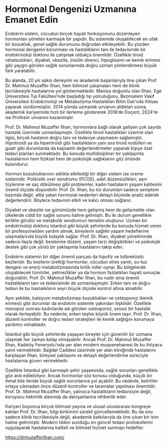 # Hormonal Dengenizi Uzmanına Emanet Edin
Endokrin sistem, vücudun birçok hayati fonksiyonunu düzenleyen hormonları yöneten karmaşık bir yapıdır. Bu sistemde oluşabilecek en ufak bir bozukluk, genel sağlık durumunu doğrudan etkileyebilir. Bu yüzden hormonal dengenin korunması ve hastalıkların tanı ile tedavisinde bir endokrinoloji doktoru ile çalışmak oldukça önemlidir. Özellikle tiroid rahatsızlıkları, diyabet, obezite, insülin direnci, hipoglisemi ve kemik erimesi gibi yaygın görülen sağlık sorunlarında doğru uzman yönlendirmesi büyük fark yaratabilir.

Bu alanda, 20 yılı aşkın deneyimi ve akademik başarılarıyla öne çıkan Prof. Dr. Mahmut Muzaffer İlhan, hem bilimsel çalışmaları hem de klinik tecrübesiyle hastalarına yol göstermektedir. Manisa doğumlu olan İlhan, Ege Üniversitesi Tıp Fakültesi’nde başladığı tıp yolculuğunu, Bezmialem Vakıf Üniversitesi Endokrinoloji ve Metabolizma Hastalıkları Bilim Dalı’nda ihtisas yaparak sürdürmüştür. 2014 yılında uzmanlık unvanını aldıktan sonra, akademik kariyerinde hızlı bir ilerleme göstererek 2018’de Doçent, 2024’te ise Profesör unvanını kazanmıştır.

Prof. Dr. Mahmut Muzaffer İlhan, hormonlara bağlı olarak gelişen çok sayıda hastalık üzerinde uzmanlaşmıştır. Özellikle tiroid hastalıkları üzerine olan ilgisi, birçok hastanın doğru tanı ve tedaviye ulaşmasını sağlamıştır. Hipotiroidi ya da hipertiroidi gibi hastalıkların yanı sıra tiroid nodülleri ve guatr gibi durumlarda da kapsamlı değerlendirmeler yaparak kişiye özel tedavi planları sunmaktadır. Bu konuda multidisipliner bir yaklaşımla hastalarının hem fiziksel hem de psikolojik sağlıklarını göz önünde bulundurur.

Hormon bozukluklarının sıklıkla etkilediği bir diğer sistem ise üreme sistemidir. Polikistik over sendromu (PCOS), adet düzensizlikleri, aşırı tüylenme ve saç dökülmesi gibi problemler, kadın hastaların yaşam kalitesini önemli ölçüde düşürebilir. Prof. Dr. İlhan, bu tür durumları sadece semptom bazında değil, altta yatan hormonal nedenleri detaylı biçimde analiz ederek değerlendirir. Böylece tedavinin etkili ve kalıcı olması sağlanır.

Diyabet ve obezite ise günümüzde hem gelişmiş hem de gelişmekte olan ülkelerde ciddi bir sağlık sorunu haline gelmiştir. Bu iki durum genellikle birlikte görülür ve metabolik sendromun temelini oluşturur. Uzman bir endokrinoloji doktoru istanbul gibi büyük şehirlerde bu konuda hizmet veren bir profesyonelden yardım almak, bireylerin sağlıklı yaşam hedeflerine ulaşmalarında büyük kolaylık sağlar. Prof. Dr. İlhan, diyabet yönetiminde sadece ilaçla değil; beslenme düzeni, yaşam tarzı değişiklikleri ve psikolojik destek gibi çok yönlü bir yaklaşımla hastalarını takip eder.

Endokrin sistemin bir diğer önemli parçası da hipofiz ve böbreküstü bezleridir. Bu bezlerin ürettiği hormonlar, vücudun stres yanıtı, su-tuz dengesi ve enerji metabolizmasında kritik roller oynar. Bu bölgelerde oluşabilecek tümörler, yetmezlikler ya da hormon fazlalıkları hayati sonuçlar doğurabilir. Prof. Dr. Mahmut Muzaffer İlhan, bu nadir ama önemli hastalıkların tanı ve tedavisinde de uzmanlaşmıştır. Erken tanı ve doğru tedavi ile bu hastalıkların seyri büyük ölçüde kontrol altına alınabilir.

Aynı şekilde, kalsiyum metabolizması bozuklukları ve osteoporoz (kemik erimesi) gibi durumlar da endokrin sistemle yakından ilişkilidir. Özellikle menopoz sonrası kadınlarda sık görülen osteoporoz, sessiz bir hastalık olarak ilerleyebilir. Bu nedenle, erken teşhis büyük önem taşır. Prof. Dr. İlhan, düzenli kontroller ve doğru tedavi stratejileri ile kemik sağlığını korumaya yardımcı olmaktadır.

İstanbul gibi büyük şehirlerde yaşayan bireyler için güvenilir bir uzmana ulaşmak her zaman kolay olmayabilir. Ancak Prof. Dr. Mahmut Muzaffer İlhan, Kadıköy Feneryolu’nda yer alan modern muayenehanesi ile bu ihtiyaca yanıt vermektedir. Bağdat Caddesi üzerinde yer alan kliniğinde hastalarını karşılayan İlhan, bireysel yaklaşımı ve detaylı değerlendirme süreciyle hastalarına güven vermektedir.

Özellikle İstanbul gibi karmaşık şehir yaşamında, sağlık sorunları genellikle göz ardı edilebiliyor. Ancak hormonlar söz konusu olduğunda, küçük bir ihmal bile ileride büyük sağlık sorunlarına yol açabilir. Bu nedenle, belirtiler ortaya çıkmadan önce düzenli kontroller ve taramalar yapılması önemlidir. Prof. Dr. Mahmut Muzaffer İlhan, yalnızca hastalıkların tedavisiyle değil, koruyucu hekimlik alanında da danışanlarına rehberlik eder.

Kariyeri boyunca birçok bilimsel yayına ve ulusal-uluslararası kongreye katılan Prof. Dr. İlhan, bilgi birikimini sürekli güncellemektedir. Bu da onu sadece klinik tecrübesiyle değil, akademik katkılarıyla da öne çıkan bir isim haline getirmiştir. Modern tıbbın sunduğu en güncel tedavi protokollerini uygulayarak hastalarına kaliteli ve bilimsel hizmet sunmayı hedefler.

https://drmuzafferilhan.com/

